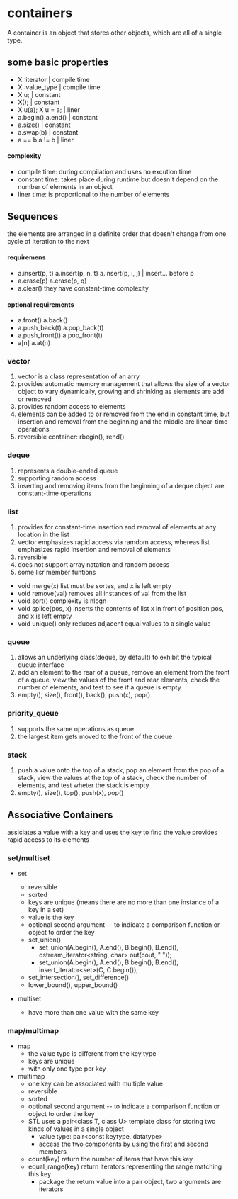 # containers

A container is an object that stores other objects, which are all of a single type.

## some basic properties
- X::iterator | compile time
- X::value_type | compile time
- X u;  | constant
- X();  | constant
- X u(a); X u = a;  | liner
- a.begin() a.end() | constant
- a.size()  | constant
- a.swap(b) | constant
- a == b a != b | liner
#### complexity
- compile time: during compilation and uses no excution time
- constant time: takes place during runtime but doesn't depend on the number of elements in an object
- liner time: is proportional to the number of elements

## Sequences
the elements are arranged in a definite order that doesn't change from one cycle of iteration to the next
#### requiremens
- a.insert(p, t)  a.insert(p, n, t) a.insert(p, i, j) | insert... before p
- a.erase(p)  a.erase(p, q)
- a.clear()
they have constant-time complexity
#### optional requirements
- a.front() a.back()
- a.push_back(t) a.pop_back(t)
- a.push_front(t) a.pop_front(t)
- a[n] a.at(n)

### vector
1. vector is a class representation of an arry
2. provides automatic memory management that allows the size of a vector object to vary dynamically, growing and shrinking as elements are add or removed
3. provides random access to elements
4. elements can be added to or removed from the end in constant time, but insertion and removal from the beginning and the middle are linear-time operations
5. reversible container: rbegin(), rend()

### deque
1. represents a double-ended queue
2. supporting random access
3. inserting and removing items from the beginning of a deque object are constant-time operations

### list
1. provides for constant-time insertion and removal of elements at any location in the list
2. vector emphasizes rapid access via ramdom access, whereas list emphasizes rapid insertion and removal of elements
3. reversible
4. does not support array natation and random access
5. some lisr member funtions
  * void merge(x) list must be sortes, and x is left empty
  * void remove(val) removes all instances of val from the list
  * void sort() complexity is nlogn
  * void splice(pos, x) inserts the contents of list x in front of position pos, and x is left empty
  * void unique() only reduces adjacent equal values to a single value

### queue
1. allows an underlying class(deque, by default) to exhibit the typical queue interface
2. add an element to the rear of a queue, remove an element from the front of a queue, view the values of the front and rear elements, check the number of elements, and test to see if a queue is empty
3. empty(), size(), front(), back(), push(x), pop()

### priority_queue
1. supports the same operations as queue
2. the largest item gets moved to the front of the queue

### stack
1. push a value onto the top of a stack, pop an element from the pop of a stack, view the values at the top of a stack, check the number of elements, and test wheter the stack is empty
2. empty(), size(), top(), push(x), pop()


## Associative Containers
assiciates a value with a key and uses the key to find the value
provides rapid access to its elements

### set/multiset
- set
  - reversible
  - sorted
  - keys are unique (means there are no more than one instance of a key in a set)
  - value is the key
  - optional second argument -- to indicate a comparison function or object to order the key
  - set_union()
    - set_union(A.begin(), A.end(), B.begin(), B.end(), ostream_iterator<string, char> out(cout, " "));
    - set_union(A.begin(), A.end(), B.begin(), B.end(), insert_iterator<set<string>>(C, C.begin());
  - set_intersection(), set_difference()
  - lower_bound(), upper_bound()
  
- multiset
  - have more than one value with the same key

### map/multimap
- map
  - the value type is different from the key type
  - keys are unique
  - with only one type per key
- multimap
  - one key can be associated with multiple value
  - reversible
  - sorted
  - optional second argument -- to indicate a comparison function or object to order the key
  - STL uses a pair<class T, class U> template class for storing two kinds of values in a single object
    - value type: pair<const keytype, datatype>
    - access the two components by using the first and second members
  - count(key) return the number of items that have this key
  - equal_range(key) return iterators representing the range matching this key
    - package the return value into a pair object, two arguments are iterators
